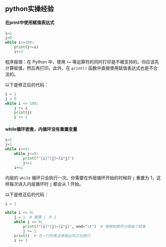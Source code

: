 ## python实操经验

#### 在print中使用赋值表达式

```python
i=1
j=0
while i<=100:
    print(j+=i)
    i+=1
```

程序报错：在 Python 中，使用 `+=` 等运算符的同时打印是不被支持的。你应该先计算赋值，然后再打印。此外，在 `print()` 函数中直接使用赋值表达式也是不合法的。

以下是修正后的代码：

```python
i = 1
j = 0
while i <= 100:
    j += i
    print(j)
    i += 1

```

#### while循环嵌套，内循环没有重置变量

```python
i=1
j=1
while i<=9:
    while j<=9:
        print(f"{i}*{j}={i*j}")
        j+=1
    i+=1
```

内层的 `while` 循环只会执行一次。你需要在外层循环开始的时候将 `j` 重置为 1，这样每次进入内层循环时 `j` 都会从 1 开始。

以下是修正后的代码：

```python
i = 1

while i <= 9:
    j = 1  # 重置 j 为 1
    while j <= 9:
        print(f"{i}*{j}={i*j}", end="\t")  # 使用制表符分隔每个结果
        j += 1
    print()  # 在一行的乘法表输出完之后换行
    i += 1
```

